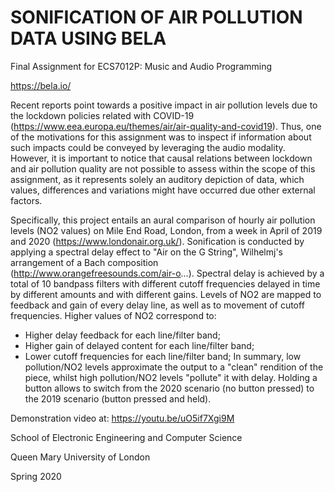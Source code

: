# SONIFICATION OF AIR POLLUTION DATA USING BELA

Final Assignment for ECS7012P: Music and Audio Programming


https://bela.io/


Recent reports point towards a positive impact in air pollution levels due to the lockdown policies related with COVID-19 (https://www.eea.europa.eu/themes/air/air-quality-and-covid19). Thus, one of the motivations for this assignment was to inspect if information about such impacts could be conveyed by leveraging the audio modality. However, it is important to notice that causal relations between lockdown and air pollution quality are not possible to assess within the scope of this assignment, as it represents solely an auditory depiction of data, which values, differences and variations might have occurred due other external factors. 

Specifically, this project entails an aural comparison of hourly air pollution levels (NO2 values) on Mile End Road, London, from a week in April of 2019 and 2020 (https://www.londonair.org.uk/). 
Sonification is conducted by applying a spectral delay effect to "Air on the G String", Wilhelmj's arrangement of a Bach composition (http://www.orangefreesounds.com/air-o...).
Spectral delay is achieved by a total of 10 bandpass filters with different cutoff frequencies delayed in time by different amounts and with different gains.
Levels of NO2 are mapped to feedback and gain of every delay line, as well as to movement of cutoff frequencies.
Higher values of NO2 correspond to:
  - Higher delay feedback for each line/filter band;
  - Higher gain of delayed content for each line/filter band;
  - Lower cutoff frequencies for each line/filter band;
In summary, low pollution/NO2 levels approximate the output to a "clean" rendition of the piece, whilst high pollution/NO2 levels "pollute" it with delay. Holding a button allows to switch from the 2020 scenario (no button pressed) to the 2019 scenario (button pressed and held).

Demonstration video at: https://youtu.be/uO5if7Xgi9M

School of Electronic Engineering and Computer Science 

Queen Mary University of London  

Spring 2020

